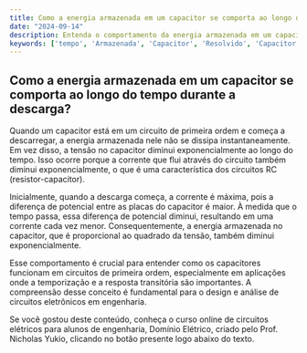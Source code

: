 ```yaml
---
title: Como a energia armazenada em um capacitor se comporta ao longo do tempo durante a descarga?
date: "2024-09-14"
description: Entenda o comportamento da energia armazenada em um capacitor ao longo do tempo durante a descarga em circuitos de primeira ordem.
keywords: ['tempo', 'Armazenada', 'Capacitor', 'Resolvido', 'Capacitor', 'Tensão', 'Descarga']
---
```


## Como a energia armazenada em um capacitor se comporta ao longo do tempo durante a descarga?

Quando um capacitor está em um circuito de primeira ordem e começa a descarregar, a energia armazenada nele não se dissipa instantaneamente. Em vez disso, a tensão no capacitor diminui exponencialmente ao longo do tempo. Isso ocorre porque a corrente que flui através do circuito também diminui exponencialmente, o que é uma característica dos circuitos RC (resistor-capacitor).

Inicialmente, quando a descarga começa, a corrente é máxima, pois a diferença de potencial entre as placas do capacitor é maior. À medida que o tempo passa, essa diferença de potencial diminui, resultando em uma corrente cada vez menor. Consequentemente, a energia armazenada no capacitor, que é proporcional ao quadrado da tensão, também diminui exponencialmente.

Esse comportamento é crucial para entender como os capacitores funcionam em circuitos de primeira ordem, especialmente em aplicações onde a temporização e a resposta transitória são importantes. A compreensão desse conceito é fundamental para o design e análise de circuitos eletrônicos em engenharia.

Se você gostou deste conteúdo, conheça o curso online de circuitos elétricos para alunos de engenharia, Domínio Elétrico, criado pelo Prof. Nicholas Yukio, clicando no botão presente logo abaixo do texto.